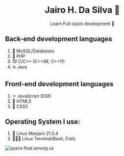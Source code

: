 <h1 align="center">Jairo H. Da Silva 👾</h1>
<p align="center">Learn Full-stack development 🚀</p>

## Back-end development languages
1. 🐬 MySQL/Databases
2. 🐘 PHP
3. 😼 C/C++ (C++98, C++11)
4. ☕ Java

## Front-end development languages
1. ⚛️ JavaScript (ES6)
2. 📄 HTML5
3. 📰 CSS3

## Operating System I use:
1. 🐧 Linux Manjaro 21.0.4 
2. 🕵🏽‍♂️ Linux Terminal(Bash, Fish)

[](https://slackmojis.com/emojis/12726-space_float/download)

![space float among us](https://emojis.slackmojis.com/emojis/images/1613270271/12726/space_float.gif?1613270271 "space float among us")
